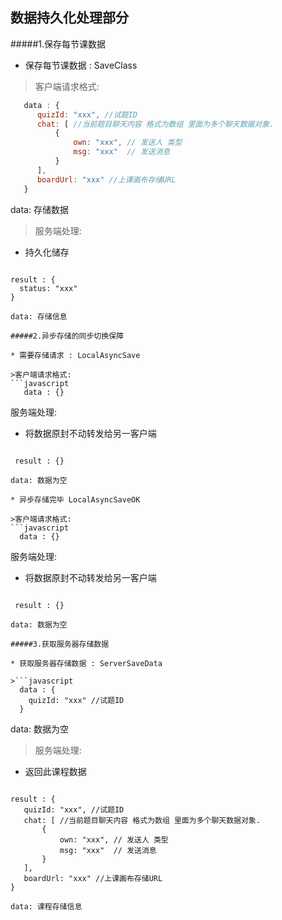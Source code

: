 ## 数据持久化处理部分

#####1.保存每节课数据

* 保存每节课数据 : SaveClass

>客户端请求格式:
 ```javascript
    data : {
       quizId: "xxx", //试题ID
       chat: [ //当前题目聊天内容 格式为数组 里面为多个聊天数据对象.
           {
               own: "xxx", // 发送人 类型
               msg: "xxx"  // 发送消息
           }
       ],
       boardUrl: "xxx" //上课画布存储URL
    }
 ```
 data: 存储数据

> 服务端处理:
  * 持久化储存

>```javascript
    result : {
      status: "xxx"
    }
 ```
 data: 存储信息

#####2.异步存储的同步切换保障

* 需要存储请求 : LocalAsyncSave

>客户端请求格式:
 ```javascript
    data : {}
 ```
 服务端处理:
 * 将数据原封不动转发给另一客户端

> ```javascript
     result : {}
  ```
 data: 数据为空

* 异步存储完毕 LocalAsyncSaveOK

>客户端请求格式:
 ```javascript
    data : {}
 ```
 服务端处理:
 * 将数据原封不动转发给另一客户端

> ```javascript
     result : {}
  ```
 data: 数据为空

#####3.获取服务器存储数据

* 获取服务器存储数据 : ServerSaveData

>```javascript
    data : {
      quizId: "xxx" //试题ID
    }
 ```
 data: 数据为空

> 服务端处理:
 * 返回此课程数据

>```javascript
    result : {
       quizId: "xxx", //试题ID
       chat: [ //当前题目聊天内容 格式为数组 里面为多个聊天数据对象.
           {
               own: "xxx", // 发送人 类型
               msg: "xxx"  // 发送消息
           }
       ],
       boardUrl: "xxx" //上课画布存储URL
    }
 ```
 data: 课程存储信息